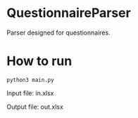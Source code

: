 # QuestionnaireParser
Parser designed for questionnaires.

# How to run
```
python3 main.py
```

Input file: in.xlsx

Output file: out.xlsx
